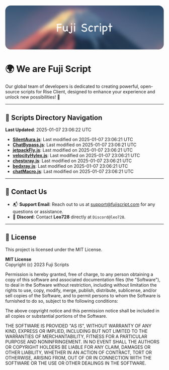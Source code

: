![Banner](.github/b.webp)

# 🌍 **We are Fuji Script**

Our global team of developers is dedicated to creating powerful, open-source scripts for Rise Client, designed to enhance your experience and unlock new possibilities! 🌟

---
<!-- SCRIPTS_NAVIGATION_START -->
## 📂 **Scripts Directory Navigation**

**Last Updated**: 2025-01-07 23:06:22 UTC

- **[SilentAura.js](scripts/SilentAura.js)**: Last modified on 2025-01-07 23:06:21 UTC
- **[ChatBypass.js](scripts/ChatBypass.js)**: Last modified on 2025-01-07 23:06:21 UTC
- **[jetpackFly.js](scripts/jetpackFly.js)**: Last modified on 2025-01-07 23:06:21 UTC
- **[velocityHylex.js](scripts/velocityHylex.js)**: Last modified on 2025-01-07 23:06:21 UTC
- **[chestxray.js](scripts/chestxray.js)**: Last modified on 2025-01-07 23:06:21 UTC
- **[bedxray.js](scripts/bedxray.js)**: Last modified on 2025-01-07 23:06:21 UTC
- **[chatMacro.js](scripts/chatMacro.js)**: Last modified on 2025-01-07 23:06:21 UTC

<!-- SCRIPTS_NAVIGATION_END -->

---

## 💬 **Contact Us**  
- 📬 **Support Email**: Reach out to us at [support@fujiscript.com](mailto:support@fujiscript.com) for any questions or assistance.  
- 💬 **Discord**: Contact **Leo728** directly at `Discord@leo728`.

---

## 📜 **License**

This project is licensed under the MIT License.  

**MIT License**  
Copyright (c) 2023 Fuji Scripts  

Permission is hereby granted, free of charge, to any person obtaining a copy of this software and associated documentation files (the "Software"), to deal in the Software without restriction, including without limitation the rights to use, copy, modify, merge, publish, distribute, sublicense, and/or sell copies of the Software, and to permit persons to whom the Software is furnished to do so, subject to the following conditions:  

The above copyright notice and this permission notice shall be included in all copies or substantial portions of the Software.  

THE SOFTWARE IS PROVIDED "AS IS", WITHOUT WARRANTY OF ANY KIND, EXPRESS OR IMPLIED, INCLUDING BUT NOT LIMITED TO THE WARRANTIES OF MERCHANTABILITY, FITNESS FOR A PARTICULAR PURPOSE AND NONINFRINGEMENT. IN NO EVENT SHALL THE AUTHORS OR COPYRIGHT HOLDERS BE LIABLE FOR ANY CLAIM, DAMAGES OR OTHER LIABILITY, WHETHER IN AN ACTION OF CONTRACT, TORT OR OTHERWISE, ARISING FROM, OUT OF OR IN CONNECTION WITH THE SOFTWARE OR THE USE OR OTHER DEALINGS IN THE SOFTWARE.  
